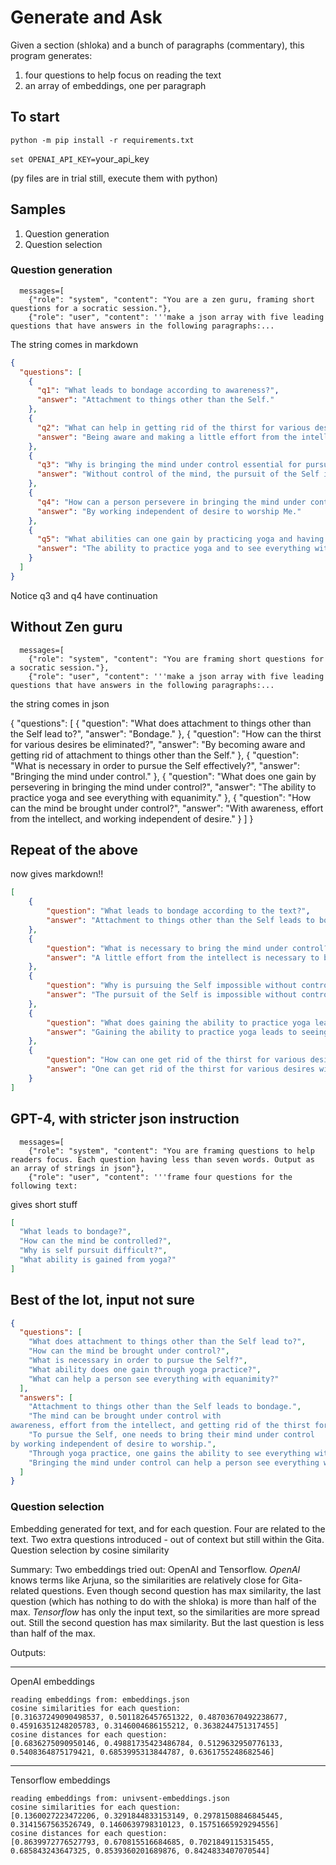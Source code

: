 # Generate and Ask

Given a section (shloka) and a bunch of paragraphs (commentary), this program generates:
1. four questions to help focus on reading the text
1. an array of embeddings, one per paragraph

## To start

`python -m pip install -r requirements.txt`

`set OPENAI_API_KEY=`your_api_key

(py files are in trial still, execute them with python) 

## Samples 

1. Question generation
2. Question selection

### Question generation

```  model="gpt-3.5-turbo",
  messages=[
    {"role": "system", "content": "You are a zen guru, framing short questions for a socratic session."},
    {"role": "user", "content": '''make a json array with five leading questions that have answers in the following paragraphs:...
```

The string comes in markdown

```json
{
  "questions": [
    {
      "q1": "What leads to bondage according to awareness?",
      "answer": "Attachment to things other than the Self."
    },
    {
      "q2": "What can help in getting rid of the thirst for various desires?",
      "answer": "Being aware and making a little effort from the intellect."
    },
    {
      "q3": "Why is bringing the mind under control essential for pursuing the Self?",
      "answer": "Without control of the mind, the pursuit of the Self is impossible."
    },
    {
      "q4": "How can a person persevere in bringing the mind under control?",
      "answer": "By working independent of desire to worship Me."
    },
    {
      "q5": "What abilities can one gain by practicing yoga and having control over the mind?",
      "answer": "The ability to practice yoga and to see everything with equanimity."
    }
  ]
}
```

Notice q3 and q4 have continuation

## Without Zen guru

```  model="gpt-3.5-turbo",
  messages=[
    {"role": "system", "content": "You are framing short questions for a socratic session."},
    {"role": "user", "content": '''make a json array with five leading questions that have answers in the following paragraphs:...
```

the string comes in json

{
  "questions": [
    {
      "question": "What does attachment to things other than the Self lead to?",
      "answer": "Bondage."
    },
    {
      "question": "How can the thirst for various desires be eliminated?",
      "answer": "By becoming aware and getting rid of attachment to things other than the Self."
    },
    {
      "question": "What is necessary in order to pursue the Self effectively?",
      "answer": "Bringing the mind under control."
    },
    {
      "question": "What does one gain by persevering in bringing the mind under control?",
      "answer": "The ability to practice yoga and see everything with equanimity."
    },
    {
      "question": "How can the mind be brought under control?",
      "answer": "With awareness, effort from the intellect, and working independent of desire."
    }
  ]
}

## Repeat of the above

now gives markdown!!

```json
[
    {
        "question": "What leads to bondage according to the text?",
        "answer": "Attachment to things other than the Self leads to bondage."
    },
    {
        "question": "What is necessary to bring the mind under control?",
        "answer": "A little effort from the intellect is necessary to bring the mind under control."
    },
    {
        "question": "Why is pursuing the Self impossible without controlling the mind?",
        "answer": "The pursuit of the Self is impossible without controlling the mind, even with heavy effort."
    },
    {
        "question": "What does gaining the ability to practice yoga lead to?",
        "answer": "Gaining the ability to practice yoga leads to seeing everything with equanimity."
    },
    {
        "question": "How can one get rid of the thirst for various desires?",
        "answer": "One can get rid of the thirst for various desires with awareness and effort from the intellect."
    }
]
```

## GPT-4, with stricter json instruction

```  model="gpt-4",
  messages=[
    {"role": "system", "content": "You are framing questions to help readers focus. Each question having less than seven words. Output as an array of strings in json"},
    {"role": "user", "content": '''frame four questions for the following text:
```

gives short stuff

```json
[
  "What leads to bondage?",
  "How can the mind be controlled?",
  "Why is self pursuit difficult?",
  "What ability is gained from yoga?"
]
```

## Best of the lot, input not sure

```json
{
  "questions": [
    "What does attachment to things other than the Self lead to?",
    "How can the mind be brought under control?",
    "What is necessary in order to pursue the Self?",
    "What ability does one gain through yoga practice?",
    "What can help a person see everything with equanimity?"
  ],
  "answers": [
    "Attachment to things other than the Self leads to bondage.",
    "The mind can be brought under control with 
awareness, effort from the intellect, and getting rid of the thirst for various desires.",
    "To pursue the Self, one needs to bring their mind under control 
by working independent of desire to worship.",
    "Through yoga practice, one gains the ability to see everything with equanimity.",
    "Bringing the mind under control can help a person see everything with equanimity."
  ]
}
```

### Question selection

Embedding generated for text, and for each question. Four are related to the text.
Two extra questions introduced - out of context but still within the Gita.
Question selection by cosine similarity

Summary: Two embeddings tried out: OpenAI and Tensorflow.
_OpenAI_ knows terms like Arjuna, so the similarities are relatively close for Gita-related questions.
Even though second question has max similarity, the last question (which has nothing to do with the shloka) is more than half of the max.
_Tensorflow_ has only the input text, so the similarities are more spread out.
Still the second question has max similarity. But the last question is less than half of the max.

Outputs:

---

OpenAI embeddings

```
reading embeddings from: embeddings.json
cosine similarities for each question:
[0.31637249090498537, 0.5011826457651322, 0.48703670492238677, 0.45916351248205783, 0.3146004686155212, 0.3638244751317455]
cosine distances for each question:
[0.6836275090950146, 0.49881735423486784, 0.5129632950776133, 0.5408364875179421, 0.6853995313844787, 0.6361755248682546]
```

---

Tensorflow embeddings

```
reading embeddings from: univsent-embeddings.json
cosine similarities for each question:
[0.1360027223472206, 0.3291844833153149, 0.29781508846845445, 0.3141567563526749, 0.1460639798310123, 0.15751665929294556]
cosine distances for each question:
[0.8639972776527793, 0.670815516684685, 0.7021849115315455, 0.685843243647325, 0.8539360201689876, 0.8424833407070544]
```
